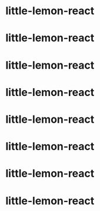 # little-lemon-react
# little-lemon-react
# little-lemon-react
# little-lemon-react
# little-lemon-react
# little-lemon-react
# little-lemon-react
# little-lemon-react
